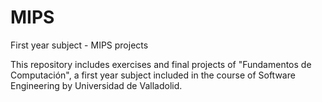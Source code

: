 # MIPS
First year subject - MIPS projects

This repository includes exercises and final projects of "Fundamentos de Computación", a first year subject included in the course of Software Engineering by Universidad de Valladolid.
